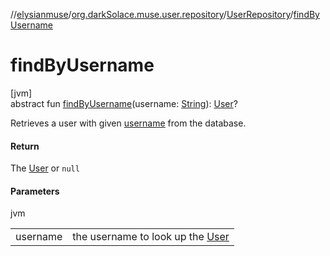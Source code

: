 //[elysianmuse](../../../index.md)/[org.darkSolace.muse.user.repository](../index.md)/[UserRepository](index.md)/[findByUsername](find-by-username.md)

# findByUsername

[jvm]\
abstract fun [findByUsername](find-by-username.md)(username: [String](https://kotlinlang.org/api/latest/jvm/stdlib/kotlin/-string/index.html)): [User](../../org.darkSolace.muse.user.model/-user/index.md)?

Retrieves a user with given [username](find-by-username.md) from the database.

#### Return

The [User](../../org.darkSolace.muse.user.model/-user/index.md) or `null`

#### Parameters

jvm

| | |
|---|---|
| username | the username to look up the [User](../../org.darkSolace.muse.user.model/-user/index.md) |
